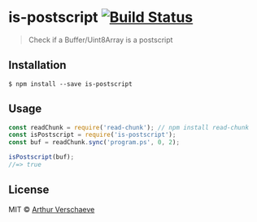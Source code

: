 # is-postscript [![Build Status](https://travis-ci.org/arthurvr/is-postscript.svg?branch=master)](https://travis-ci.org/arthurvr/is-postscript)

> Check if a Buffer/Uint8Array is a postscript


## Installation

```
$ npm install --save is-postscript
```


## Usage

```js
const readChunk = require('read-chunk'); // npm install read-chunk
const isPostscript = require('is-postscript');
const buf = readChunk.sync('program.ps', 0, 2);

isPostscript(buf);
//=> true
```


## License

MIT © [Arthur Verschaeve](http://arthurverschaeve.be)
